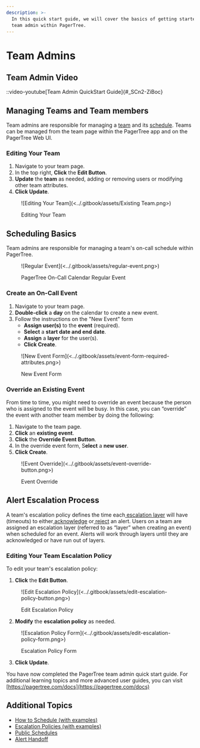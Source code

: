 ```yaml
---
description: >-
  In this quick start guide, we will cover the basics of getting started as a
  team admin within PagerTree.
---
```


# Team Admins

## Team Admin Video

::video-youtube[Team Admin QuickStart Guide]{#_SCn2-ZiBoc}

## Managing Teams and Team members

Team admins are responsible for managing a [team](https://pagertree.com/docs/teams) and its [schedule](https://pagertree.com/docs/schedules). Teams can be managed from the team page within the PagerTree app and on the PagerTree Web UI.

### &#x20;Editing Your Team

1. Navigate to your team page.
2. In the top right, **Click** the **Edit Button**.
3. **Update** the **team** as needed, adding or removing users or modifying other team attributes.
4. **Click Update**.

<figure>![Editing Your Team](<../.gitbook/assets/Existing Team.png>)<figcaption><p>Editing Your Team</p></figcaption></figure>

## Scheduling Basics

Team admins are responsible for managing a team's on-call schedule within PagerTree.

<figure>![Regular Event](<../.gitbook/assets/regular-event.png>)<figcaption><p>PagerTree On-Call Calendar Regular Event</p></figcaption></figure>

### Create an On-Call Event

1. Navigate to your team page.
2. **Double-click** a **day** on the calendar to create a new event.
3. Follow the instructions on the "New Event" form
   * **Assign user(s)** to the **event** (required).
   * **Select** a **start date and end date**.
   * **Assign** a **layer** for the user(s).
   * **Click Create**.

<figure>![New Event Form](<../.gitbook/assets/event-form-required-attributes.png>)<figcaption><p>New Event Form</p></figcaption></figure>

### Override an Existing Event

From time to time, you might need to override an event because the person who is assigned to the event will be busy. In this case, you can “override” the event with another team member by doing the following:

1. Navigate to the team page.
2. **Click** an **existing event**.
3. **Click** the **Override Event Button**.
4. In the override event form, S**elect** a **new user**.
5. **Click Create**.

<figure>![Event Override](<../.gitbook/assets/event-override-button.png>)<figcaption><p>Event Override</p></figcaption></figure>

## Alert Escalation Process

A team's escalation policy defines the time each[ escalation layer](https://pagertree.com/docs/escalation-policies#escalation-layers) will have (timeouts) to either[ acknowledge](https://pagertree.com/docs/alerts#acknowledge) or[ reject](https://pagertree.com/docs/alerts#reject) an alert. Users on a team are assigned an escalation layer (referred to as “layer” when creating an event) when scheduled for an event. Alerts will work through layers until they are acknowledged or have run out of layers.

### Editing Your Team Escalation Policy

To edit your team's escalation policy:

1. **Click** the **Edit Button**.

<figure>![Edit Escalation Policy](<../.gitbook/assets/edit-escalation-policy-button.png>)<figcaption><p>Edit Escalation Policy</p></figcaption></figure>

2. **Modify** the **escalation policy** as needed.

<figure>![Escalation Policy Form](<../.gitbook/assets/edit-escalation-policy-form.png>)<figcaption><p>Escalation Policy Form</p></figcaption></figure>

3. **Click Update**.

You have now completed the PagerTree team admin quick start guide. For additional learning topics and more advanced user guides, you can visit [https://pagertree.com/docs](https://pagertree.com/docs)

## Additional Topics

* [How to Schedule (with examples)](https://pagertree.com/docs/schedules)
* [Escalation Policies (with examples)](https://pagertree.com/docs/escalation-policies)
* [Public Schedules](https://pagertree.com/docs/teams#public-team-calendar)
* [Alert Handoff](https://pagertree.com/docs/alerts#handoff)
